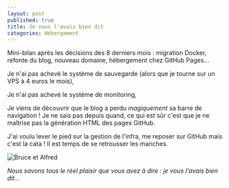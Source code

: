 ```yaml
---
layout: post
published: true
title: Je vous l'avais bien dit
categories: Hébergement
---
```

Mini-bilan après les décisions des 8 derniers mois : migration Docker, refonte du blog, nouveau domaine, hébergement chez GitHub Pages... <!-- more -->

Je n'ai pas achevé le système de sauvegarde (alors que je tourne sur un VPS à 4 euros le mois),

Je n'ai pas achevé le système de monitoring,

Je viens de découvrir que le blog a perdu *magiquement* sa barre de navigation ! Je ne sais pas depuis quand, ce qui est sûr c'est que je ne maîtrise pas la génération HTML des pages GitHub.

J'ai voulu lever le pied sur la gestion de l'infra, me reposer sur GitHub mais c'est la cata ! Il est temps de se retrousser les manches.

![Bruce et Alfred]({{site.baseurl}}/images/2019/bruce-alfred.jpg)

*Nous savons tous le réel plaisir que vous avez à dire : je vous l'avais bien dit...*
